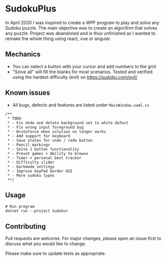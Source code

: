 # SudokuPlus
In April 2020 I was inspired to create a WPF program to play and solve any Sudoku puzzle. 
The main objective was to create an algorithm that solves any puzzle.
Project was abandoned and is thus unfinished as I wanted to remake the whole thing using react, vue or angular. 


## Mechanics
- You can select a button with your cursor and add numbers to the grid
- "Solve all" will fill the blanks for most scenarios. Tested and verified using the hardest difficulty (evil) on https://sudoku.com/evil/

## Known issues
- All bugs, defects and features are listed under `MainWindow.xaml.cs`
```
/**
 * TODO
 * - Fix Undo and delete background set to white defect
 * - Fix wrong input foreground bug
 * - Bruteforce when solution no longer works
 * - Add support for keyboard
 * - Save states for undo / redo button
 * - Pencil markings
 * - Solve 1 button functionality
 * - Preset games + Ability to browse
 * - Timer + personal best tracker
 * - Difficulty slider
 * - Darkmode settings
 * - Improve keyPad border GUI
 * - More sudoku types
 **/
```

## Usage

```
# Run program
dotnet run --project Sudoku+
```


## Contributing

Pull requests are welcome. For major changes, please open an issue first
to discuss what you would like to change.

Please make sure to update tests as appropriate.
